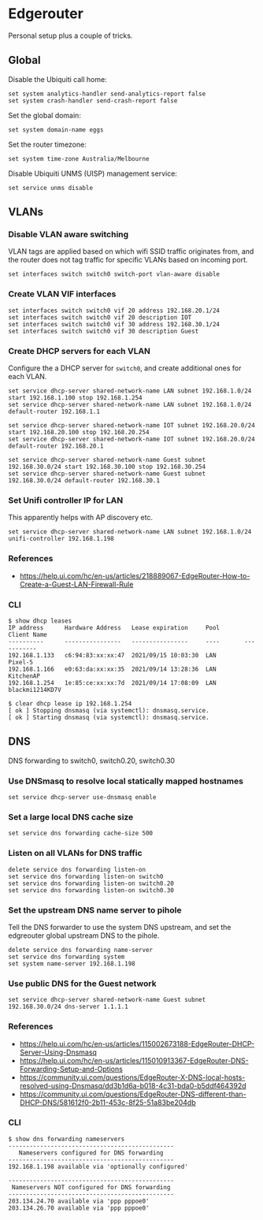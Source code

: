 Edgerouter
==========

Personal setup plus a couple of tricks.


Global
----------

Disable the Ubiquiti call home:
```
set system analytics-handler send-analytics-report false
set system crash-handler send-crash-report false
```

Set the global domain:
```
set system domain-name eggs
```

Set the router timezone:
```
set system time-zone Australia/Melbourne
```

Disable Ubiquiti UNMS (UISP) management service:
```
set service unms disable
```


VLANs
----------

### Disable VLAN aware switching

VLAN tags are applied based on which wifi SSID traffic originates from, and the router does not tag
traffic for specific VLANs based on incoming port.
```
set interfaces switch switch0 switch-port vlan-aware disable
```

### Create VLAN VIF interfaces
```
set interfaces switch switch0 vif 20 address 192.168.20.1/24
set interfaces switch switch0 vif 20 description IOT
set interfaces switch switch0 vif 30 address 192.168.30.1/24
set interfaces switch switch0 vif 30 description Guest
```

### Create DHCP servers for each VLAN

Configure the a DHCP server for `switch0`, and create additional ones for each VLAN.
```
set service dhcp-server shared-network-name LAN subnet 192.168.1.0/24 start 192.168.1.100 stop 192.168.1.254
set service dhcp-server shared-network-name LAN subnet 192.168.1.0/24 default-router 192.168.1.1

set service dhcp-server shared-network-name IOT subnet 192.168.20.0/24 start 192.168.20.100 stop 192.168.20.254
set service dhcp-server shared-network-name IOT subnet 192.168.20.0/24 default-router 192.168.20.1

set service dhcp-server shared-network-name Guest subnet 192.168.30.0/24 start 192.168.30.100 stop 192.168.30.254
set service dhcp-server shared-network-name Guest subnet 192.168.30.0/24 default-router 192.168.30.1
```

### Set Unifi controller IP for LAN

This apparently helps with AP discovery etc.
```
set service dhcp-server shared-network-name LAN subnet 192.168.1.0/24 unifi-controller 192.168.1.198
```

### References

* https://help.ui.com/hc/en-us/articles/218889067-EdgeRouter-How-to-Create-a-Guest-LAN-Firewall-Rule

### CLI

```
$ show dhcp leases
IP address      Hardware Address   Lease expiration     Pool       Client Name
----------      ----------------   ----------------     ----       -----------
192.168.1.133   c6:94:83:xx:xx:47  2021/09/15 10:03:30  LAN        Pixel-5
192.168.1.166   e0:63:da:xx:xx:35  2021/09/14 13:28:36  LAN        KitchenAP
192.168.1.254   1e:85:ce:xx:xx:7d  2021/09/14 17:08:09  LAN        blackmi1214KD7V

$ clear dhcp lease ip 192.168.1.254
[ ok ] Stopping dnsmasq (via systemctl): dnsmasq.service.
[ ok ] Starting dnsmasq (via systemctl): dnsmasq.service.
```


DNS
----------

DNS forwarding to switch0, switch0.20, switch0.30

### Use DNSmasq to resolve local statically mapped hostnames
```
set service dhcp-server use-dnsmasq enable
```

### Set a large local DNS cache size
```
set service dns forwarding cache-size 500
```

### Listen on all VLANs for DNS traffic
```
delete service dns forwarding listen-on
set service dns forwarding listen-on switch0
set service dns forwarding listen-on switch0.20
set service dns forwarding listen-on switch0.30
```

### Set the upstream DNS name server to pihole

Tell the DNS forwarder to use the system DNS upstream, and set the edgreouter global upstream DNS
to the pihole.
```
delete service dns forwarding name-server
set service dns forwarding system
set system name-server 192.168.1.198
```

### Use public DNS for the Guest network
```
set service dhcp-server shared-network-name Guest subnet 192.168.30.0/24 dns-server 1.1.1.1
```

### References

* https://help.ui.com/hc/en-us/articles/115002673188-EdgeRouter-DHCP-Server-Using-Dnsmasq
* https://help.ui.com/hc/en-us/articles/115010913367-EdgeRouter-DNS-Forwarding-Setup-and-Options
* https://community.ui.com/questions/EdgeRouter-X-DNS-local-hosts-resolved-using-Dnsmasq/dd3b1d6a-b018-4c31-bda0-b5ddf464392d
* https://community.ui.com/questions/EdgeRouter-DNS-different-than-DHCP-DNS/581612f0-2b11-453c-8f25-51a83be204db

### CLI

```
$ show dns forwarding nameservers
-----------------------------------------------
   Nameservers configured for DNS forwarding
-----------------------------------------------
192.168.1.198 available via 'optionally configured'

-----------------------------------------------
 Nameservers NOT configured for DNS forwarding
-----------------------------------------------
203.134.24.70 available via 'ppp pppoe0'
203.134.26.70 available via 'ppp pppoe0'
```
